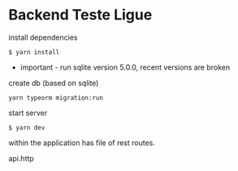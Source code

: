 # Backend Teste Ligue


install dependencies
```
$ yarn install 
```
- important - run sqlite version 5.0.0, recent versions are broken

create db (based on sqlite)
```
yarn typeorm migration:run
```

start server
```
$ yarn dev
```

within the application has file of rest routes.

api.http
